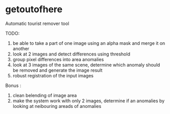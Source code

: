 getoutofhere
============

Automatic tourist remover tool

TODO: 

1. be able to take a part of one image using an alpha mask and merge it on another
2. look at 2 images and detect differences using threshold
3. group pixel differences into area anomalies
4. look at 3 images of the same scene, determine which anomaly should be removed and generate the image result 
5. robust registration of the input images

Bonus : 

1. clean belending of image area
2. make the system work with only 2 images, determine if an anomalies by looking at neibouring areads of anomalies 

